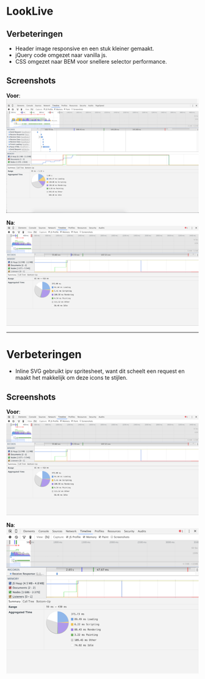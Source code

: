 # LookLive

## Verbeteringen
- Header image responsive en een stuk kleiner gemaakt.
- jQuery code omgezet naar vanilla js.
- CSS omgezet naar BEM voor snellere selector performance.

## Screenshots
**Voor**:
![voor](/screenshots/voor.png)

**Na**:
![na](/screenshots/na.png)

***

# Verbeteringen
- Inline SVG gebruikt ipv spritesheet, want dit scheelt een request en maakt het makkelijk om deze icons te stijlen.

## Screenshots
**Voor**:
![na](/screenshots/na.png)

**Na**:
![voor](/screenshots/na-svg.png)
